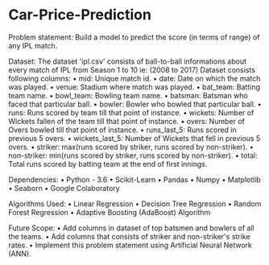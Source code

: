 # Car-Price-Prediction


Problem statement:
Build a model to predict the score (in terms of range) of any IPL match.

Dataset:
The dataset 'ipl.csv' consists of ball-to-ball informations about every match of IPL from Season 1 to 10 ie: (2008 to 2017)
Dataset consists following columns:
• mid: Unique match id.
• date: Date on which the match was played.
• venue: Stadium where match was played.
• bat_team: Batting team name.
• bowl_team: Bowling team name.
• batsman: Batsman who faced that particular ball.
• bowler: Bowler who bowled that particular ball.
• runs: Runs scored by team till that point of instance.
• wickets: Number of Wickets fallen of the team till that point of instance.
• overs: Number of Overs bowled till that point of instance.
• runs_last_5: Runs scored in previous 5 overs.
• wickets_last_5: Number of Wickets that fell in previous 5 overs.
• striker: max(runs scored by striker, runs scored by non-striker).
• non-striker: min(runs scored by striker, runs scored by non-striker).
• total: Total runs scored by batting team at the end of first innings.

Dependencies:
• Python - 3.6
• Scikit-Learn
• Pandas
• Numpy
• Matplotlib
• Seaborn
• Google Colaboratory

Algorithms Used:
• Linear Regression
• Decision Tree Regression
• Random Forest Regression
• Adaptive Boosting (AdaBoost) Algorithm

Future Scope:
• Add columns in dataset of top batsmen and bowlers of all the teams.
• Add columns that consists of striker and non-striker's strike rates.
• Implement this problem statement using Artificial Neural Network (ANN).
